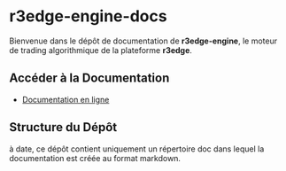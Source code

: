 # r3edge-engine-docs

Bienvenue dans le dépôt de documentation de **r3edge-engine**, le moteur de trading algorithmique de la plateforme **r3edge**.

## Accéder à la Documentation

- [Documentation en ligne](https://votre-username.github.io/r3edge-engine-docs/)

## Structure du Dépôt

à date, ce dépôt contient uniquement un répertoire doc dans lequel la documentation est créée au format markdown.

